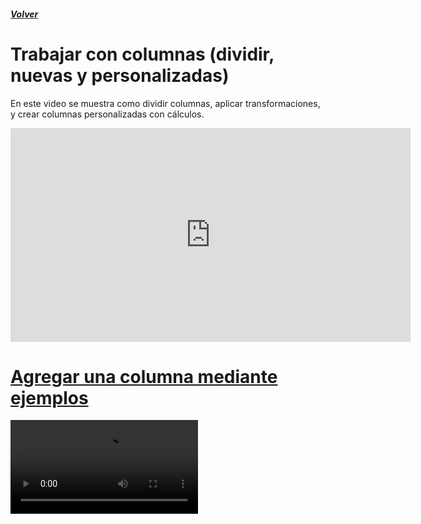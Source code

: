 ##### [Volver](/Curso-de-Herramientas-analiticas-para-auditoria-I/pages/Indice_curso.html)
<script src="https://kit.fontawesome.com/065728df02.js" crossorigin="anonymous"></script>

# Trabajar con columnas (dividir, nuevas y personalizadas)

En este video se muestra como dividir columnas, aplicar transformaciones, y crear columnas personalizadas con cálculos.
<iframe src="https://player.vimeo.com/video/376582161" width="640" height="342" frameborder="0" allow="autoplay; fullscreen" allowfullscreen></iframe>

# [Agregar una columna mediante ejemplos](https://support.office.com/es-es/article/agregar-una-columna-de-un-ejemplo-power-query-cd82c570-8da7-4d70-91a1-3827b5995eab)

<div class="f-video-player vjs-controls-disabled vjs-has-started vjs-paused vjs-ended vjs-user-inactive" id="vjs_video_1" aria-label="Media Player" poster="//img-prod-cms-rt-microsoft-com.akamaized.net/cms/api/am/imageFileData/RE4n4Pe?ver=6a9e" preload="metadata"><video tabindex="-1" class="vjs-tech" id="vjs_video_1_html5_api" style="cursor: pointer;" oncontextmenu="return false;" src="blob:https://www.microsoft.com/7c4712f7-7ca4-4d6c-b132-544f109d5087" preload="metadata"></video></div>



